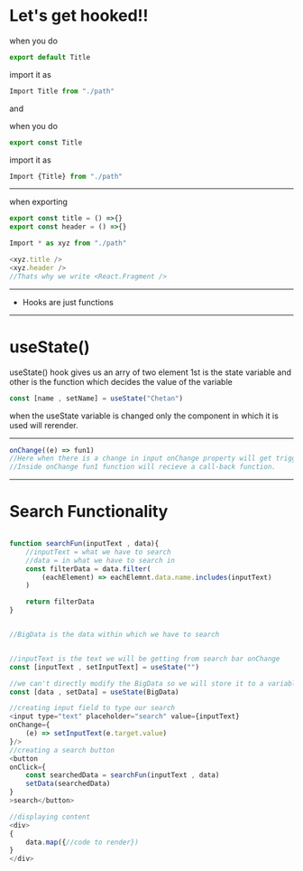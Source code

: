 # Let's get hooked!!

when you do
```js
export default Title
```
import it as 
```js
Import Title from "./path"
```
and

when you do
```js
export const Title
```
import it as
```js
Import {Title} from "./path"
```
***
when exporting

```js
export const title = () =>{}
export const header = () =>{}
```

```js
Import * as xyz from "./path"

<xyz.title />
<xyz.header />
//Thats why we write <React.Fragment />
```
***

- Hooks are just functions
***

# useState()
useState() hook gives us an arry of two element 1st is the state variable and other is the function which decides the value of the variable

```js
const [name , setName] = useState("Chetan")
```
when the useState variable is changed only the component in which it is used will rerender.
***
```js
onChange((e) => fun1)
//Here when there is a change in input onChange property will get triggered.
//Inside onChange fun1 function will recieve a call-back function.
```
***
# Search Functionality

```js

function searchFun(inputText , data){
    //inputText = what we have to search
    //data = in what we have to search in
    const filterData = data.filter(
        (eachElement) => eachElemnt.data.name.includes(inputText)
    )

    return filterData
}


//BigData is the data within which we have to search


//inputText is the text we will be getting from search bar onChange
const [inputText , setInputText] = useState("")

//we can't directly modify the BigData so we will store it to a variable
const [data , setData] = useState(BigData)

//creating input field to type our search
<input type="text" placeholder="search" value={inputText} 
onChange={
    (e) => setInputText(e.target.value)
}/>
//creating a search button
<button 
onClick={
    const searchedData = searchFun(inputText , data)
    setData(searchedData)
}
>search</button>

//displaying content
<div>
{
    data.map({//code to render})
}
</div>

```


